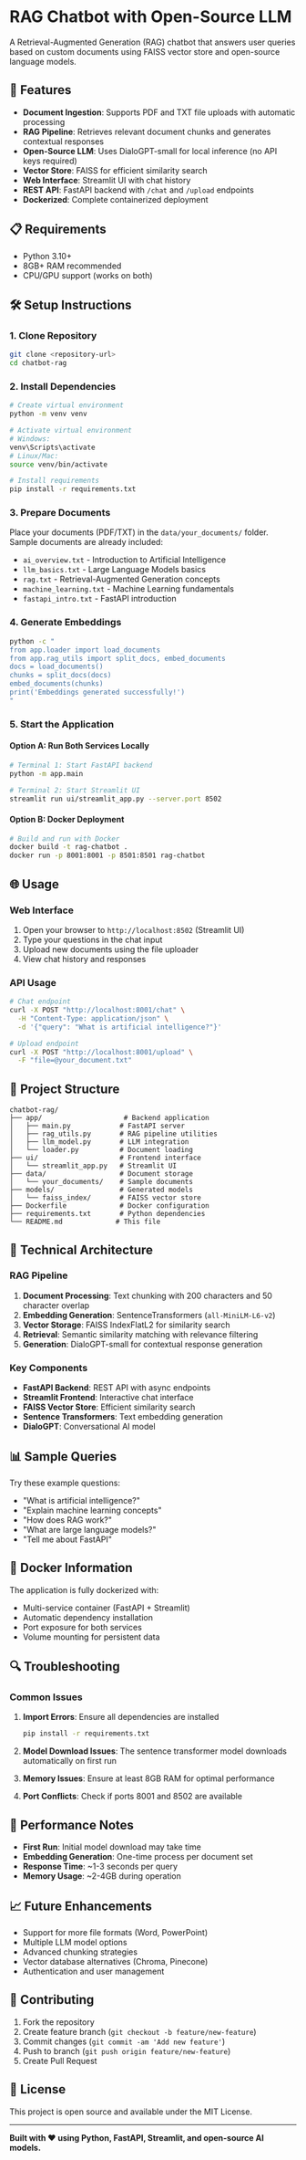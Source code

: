 # RAG Chatbot with Open-Source LLM

A Retrieval-Augmented Generation (RAG) chatbot that answers user queries based on custom documents using FAISS vector store and open-source language models.

## 🚀 Features

- **Document Ingestion**: Supports PDF and TXT file uploads with automatic processing
- **RAG Pipeline**: Retrieves relevant document chunks and generates contextual responses
- **Open-Source LLM**: Uses DialoGPT-small for local inference (no API keys required)
- **Vector Store**: FAISS for efficient similarity search
- **Web Interface**: Streamlit UI with chat history
- **REST API**: FastAPI backend with `/chat` and `/upload` endpoints
- **Dockerized**: Complete containerized deployment

## 📋 Requirements

- Python 3.10+
- 8GB+ RAM recommended
- CPU/GPU support (works on both)

## 🛠️ Setup Instructions

### 1. Clone Repository
```bash
git clone <repository-url>
cd chatbot-rag
```

### 2. Install Dependencies
```bash
# Create virtual environment
python -m venv venv

# Activate virtual environment
# Windows:
venv\Scripts\activate
# Linux/Mac:
source venv/bin/activate

# Install requirements
pip install -r requirements.txt
```

### 3. Prepare Documents
Place your documents (PDF/TXT) in the `data/your_documents/` folder. Sample documents are already included:
- `ai_overview.txt` - Introduction to Artificial Intelligence
- `llm_basics.txt` - Large Language Models basics
- `rag.txt` - Retrieval-Augmented Generation concepts
- `machine_learning.txt` - Machine Learning fundamentals
- `fastapi_intro.txt` - FastAPI introduction

### 4. Generate Embeddings
```bash
python -c "
from app.loader import load_documents
from app.rag_utils import split_docs, embed_documents
docs = load_documents()
chunks = split_docs(docs)
embed_documents(chunks)
print('Embeddings generated successfully!')
"
```

### 5. Start the Application

#### Option A: Run Both Services Locally
```bash
# Terminal 1: Start FastAPI backend
python -m app.main

# Terminal 2: Start Streamlit UI
streamlit run ui/streamlit_app.py --server.port 8502
```

#### Option B: Docker Deployment
```bash
# Build and run with Docker
docker build -t rag-chatbot .
docker run -p 8001:8001 -p 8501:8501 rag-chatbot
```

## 🌐 Usage

### Web Interface
1. Open your browser to `http://localhost:8502` (Streamlit UI)
2. Type your questions in the chat input
3. Upload new documents using the file uploader
4. View chat history and responses

### API Usage
```bash
# Chat endpoint
curl -X POST "http://localhost:8001/chat" \
  -H "Content-Type: application/json" \
  -d '{"query": "What is artificial intelligence?"}'

# Upload endpoint
curl -X POST "http://localhost:8001/upload" \
  -F "file=@your_document.txt"
```

## 📁 Project Structure

```
chatbot-rag/
├── app/                    # Backend application
│   ├── main.py            # FastAPI server
│   ├── rag_utils.py       # RAG pipeline utilities
│   ├── llm_model.py       # LLM integration
│   └── loader.py          # Document loading
├── ui/                    # Frontend interface
│   └── streamlit_app.py   # Streamlit UI
├── data/                  # Document storage
│   └── your_documents/    # Sample documents
├── models/                # Generated models
│   └── faiss_index/       # FAISS vector store
├── Dockerfile             # Docker configuration
├── requirements.txt       # Python dependencies
└── README.md             # This file
```

## 🔧 Technical Architecture

### RAG Pipeline
1. **Document Processing**: Text chunking with 200 characters and 50 character overlap
2. **Embedding Generation**: SentenceTransformers (`all-MiniLM-L6-v2`)
3. **Vector Storage**: FAISS IndexFlatL2 for similarity search
4. **Retrieval**: Semantic similarity matching with relevance filtering
5. **Generation**: DialoGPT-small for contextual response generation

### Key Components
- **FastAPI Backend**: REST API with async endpoints
- **Streamlit Frontend**: Interactive chat interface
- **FAISS Vector Store**: Efficient similarity search
- **Sentence Transformers**: Text embedding generation
- **DialoGPT**: Conversational AI model

## 📊 Sample Queries

Try these example questions:
- "What is artificial intelligence?"
- "Explain machine learning concepts"
- "How does RAG work?"
- "What are large language models?"
- "Tell me about FastAPI"

## 🐳 Docker Information

The application is fully dockerized with:
- Multi-service container (FastAPI + Streamlit)
- Automatic dependency installation
- Port exposure for both services
- Volume mounting for persistent data

## 🔍 Troubleshooting

### Common Issues

1. **Import Errors**: Ensure all dependencies are installed
   ```bash
   pip install -r requirements.txt
   ```

2. **Model Download Issues**: The sentence transformer model downloads automatically on first run

3. **Memory Issues**: Ensure at least 8GB RAM for optimal performance

4. **Port Conflicts**: Check if ports 8001 and 8502 are available

## 🚀 Performance Notes

- **First Run**: Initial model download may take time
- **Embedding Generation**: One-time process per document set
- **Response Time**: ~1-3 seconds per query
- **Memory Usage**: ~2-4GB during operation

## 📈 Future Enhancements

- Support for more file formats (Word, PowerPoint)
- Multiple LLM model options
- Advanced chunking strategies
- Vector database alternatives (Chroma, Pinecone)
- Authentication and user management

## 🤝 Contributing

1. Fork the repository
2. Create feature branch (`git checkout -b feature/new-feature`)
3. Commit changes (`git commit -am 'Add new feature'`)
4. Push to branch (`git push origin feature/new-feature`)
5. Create Pull Request

## 📄 License

This project is open source and available under the MIT License.

---

**Built with ❤️ using Python, FastAPI, Streamlit, and open-source AI models.**
